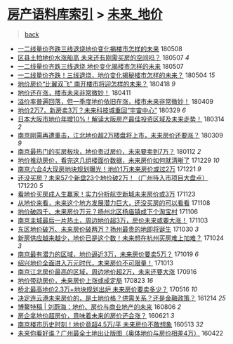 [房产语料库索引](../../README.md)  > [未来_地价](未来_地价.md)
====
> [back](../README.md)

- [一二线量价齐跌三线退烧地价变化揭楼市怎样的未来](http://jkwz.applinzi.com/ittc/7100600814743847947.html#%E4%B8%80%E4%BA%8C%E7%BA%BF%E9%87%8F%E4%BB%B7%E9%BD%90%E8%B7%8C%E4%B8%89%E7%BA%BF%E9%80%80%E7%83%A7%E5%9C%B0%E4%BB%B7%E5%8F%98%E5%8C%96%E6%8F%AD%E6%A5%BC%E5%B8%82%E6%80%8E%E6%A0%B7%E7%9A%84%E6%9C%AA%E6%9D%A5) 180508  
- [区县土拍地价水涨船高 未来还有刚需买房的空间吗？](http://jkwz.applinzi.com/ittc/7100420390159647760.html#%E5%8C%BA%E5%8E%BF%E5%9C%9F%E6%8B%8D%E5%9C%B0%E4%BB%B7%E6%B0%B4%E6%B6%A8%E8%88%B9%E9%AB%98+%E6%9C%AA%E6%9D%A5%E8%BF%98%E6%9C%89%E5%88%9A%E9%9C%80%E4%B9%B0%E6%88%BF%E7%9A%84%E7%A9%BA%E9%97%B4%E5%90%97%EF%BC%9F) 180507 *4* 
- [一二线量价齐跌三线退烧 地价变化揭楼市怎样的未来](http://jkwz.applinzi.com/ittc/7100411315027969040.html#%E4%B8%80%E4%BA%8C%E7%BA%BF%E9%87%8F%E4%BB%B7%E9%BD%90%E8%B7%8C%E4%B8%89%E7%BA%BF%E9%80%80%E7%83%A7+%E5%9C%B0%E4%BB%B7%E5%8F%98%E5%8C%96%E6%8F%AD%E6%A5%BC%E5%B8%82%E6%80%8E%E6%A0%B7%E7%9A%84%E6%9C%AA%E6%9D%A5) 180507  
- [一二线量价齐跌！三线退烧，地价变化揭秘楼市怎样的未来？](http://jkwz.applinzi.com/ittc/7099367330348008454.html#%E4%B8%80%E4%BA%8C%E7%BA%BF%E9%87%8F%E4%BB%B7%E9%BD%90%E8%B7%8C%EF%BC%81%E4%B8%89%E7%BA%BF%E9%80%80%E7%83%A7%EF%BC%8C%E5%9C%B0%E4%BB%B7%E5%8F%98%E5%8C%96%E6%8F%AD%E7%A7%98%E6%A5%BC%E5%B8%82%E6%80%8E%E6%A0%B7%E7%9A%84%E6%9C%AA%E6%9D%A5%EF%BC%9F) 180504 *15* 
- [地价房价“比翼双飞” 南开楼市将迎怎样的未来？](http://jkwz.applinzi.com/ittc/7093314979027747850.html#%E5%9C%B0%E4%BB%B7%E6%88%BF%E4%BB%B7%E2%80%9C%E6%AF%94%E7%BF%BC%E5%8F%8C%E9%A3%9E%E2%80%9D+%E5%8D%97%E5%BC%80%E6%A5%BC%E5%B8%82%E5%B0%86%E8%BF%8E%E6%80%8E%E6%A0%B7%E7%9A%84%E6%9C%AA%E6%9D%A5%EF%BC%9F) 180418 *9* 
- [地价还在涨，楼市未来非常微妙！](http://jkwz.applinzi.com/ittc/7090655249620796433.html#%E5%9C%B0%E4%BB%B7%E8%BF%98%E5%9C%A8%E6%B6%A8%EF%BC%8C%E6%A5%BC%E5%B8%82%E6%9C%AA%E6%9D%A5%E9%9D%9E%E5%B8%B8%E5%BE%AE%E5%A6%99%EF%BC%81) 180411  
- [溢价率普遍回落，但一季度地价依旧在涨，楼市未来非常微妙！](http://jkwz.applinzi.com/ittc/7090099895166043142.html#%E6%BA%A2%E4%BB%B7%E7%8E%87%E6%99%AE%E9%81%8D%E5%9B%9E%E8%90%BD%EF%BC%8C%E4%BD%86%E4%B8%80%E5%AD%A3%E5%BA%A6%E5%9C%B0%E4%BB%B7%E4%BE%9D%E6%97%A7%E5%9C%A8%E6%B6%A8%EF%BC%8C%E6%A5%BC%E5%B8%82%E6%9C%AA%E6%9D%A5%E9%9D%9E%E5%B8%B8%E5%BE%AE%E5%A6%99%EF%BC%81) 180409  
- [地价2万7，新房卖3万？未来科技城重回“宇宙中心”](http://jkwz.applinzi.com/ittc/7085949843019400209.html#%E5%9C%B0%E4%BB%B72%E4%B8%877%EF%BC%8C%E6%96%B0%E6%88%BF%E5%8D%963%E4%B8%87%EF%BC%9F%E6%9C%AA%E6%9D%A5%E7%A7%91%E6%8A%80%E5%9F%8E%E9%87%8D%E5%9B%9E%E2%80%9C%E5%AE%87%E5%AE%99%E4%B8%AD%E5%BF%83%E2%80%9D) 180329 *6* 
- [日本大阪市地价年增10%！解读大阪房产最佳投资区域及未来走势！](http://jkwz.applinzi.com/ittc/7080261102078526475.html#%E6%97%A5%E6%9C%AC%E5%A4%A7%E9%98%AA%E5%B8%82%E5%9C%B0%E4%BB%B7%E5%B9%B4%E5%A2%9E10%25%EF%BC%81%E8%A7%A3%E8%AF%BB%E5%A4%A7%E9%98%AA%E6%88%BF%E4%BA%A7%E6%9C%80%E4%BD%B3%E6%8A%95%E8%B5%84%E5%8C%BA%E5%9F%9F%E5%8F%8A%E6%9C%AA%E6%9D%A5%E8%B5%B0%E5%8A%BF%EF%BC%81) 180314 *2* 
- [南京刚需再遭重击，江北地价超2万楼盘将上市，未来房价还要涨？](http://jkwz.applinzi.com/ittc/7078404796904375302.html#%E5%8D%97%E4%BA%AC%E5%88%9A%E9%9C%80%E5%86%8D%E9%81%AD%E9%87%8D%E5%87%BB%EF%BC%8C%E6%B1%9F%E5%8C%97%E5%9C%B0%E4%BB%B7%E8%B6%852%E4%B8%87%E6%A5%BC%E7%9B%98%E5%B0%86%E4%B8%8A%E5%B8%82%EF%BC%8C%E6%9C%AA%E6%9D%A5%E6%88%BF%E4%BB%B7%E8%BF%98%E8%A6%81%E6%B6%A8%EF%BC%9F) 180309 *9* 
- [南京最热门的买房板块，地价贵过房价，未来要卖到7万？](http://jkwz.applinzi.com/ittc/7057377786237289489.html#%E5%8D%97%E4%BA%AC%E6%9C%80%E7%83%AD%E9%97%A8%E7%9A%84%E4%B9%B0%E6%88%BF%E6%9D%BF%E5%9D%97%EF%BC%8C%E5%9C%B0%E4%BB%B7%E8%B4%B5%E8%BF%87%E6%88%BF%E4%BB%B7%EF%BC%8C%E6%9C%AA%E6%9D%A5%E8%A6%81%E5%8D%96%E5%88%B07%E4%B8%87%EF%BC%9F) 180112 *2* 
- [地价推动房价，看完这几组楼面价数据，未来房价如何就清晰了](http://jkwz.applinzi.com/ittc/7052460978841584656.html#%E5%9C%B0%E4%BB%B7%E6%8E%A8%E5%8A%A8%E6%88%BF%E4%BB%B7%EF%BC%8C%E7%9C%8B%E5%AE%8C%E8%BF%99%E5%87%A0%E7%BB%84%E6%A5%BC%E9%9D%A2%E4%BB%B7%E6%95%B0%E6%8D%AE%EF%BC%8C%E6%9C%AA%E6%9D%A5%E6%88%BF%E4%BB%B7%E5%A6%82%E4%BD%95%E5%B0%B1%E6%B8%85%E6%99%B0%E4%BA%86) 171229 *10* 
- [南京六合4大现房地块规划曝光！地价1万未来房价或过2万](http://jkwz.applinzi.com/ittc/7049491027700745233.html#%E5%8D%97%E4%BA%AC%E5%85%AD%E5%90%884%E5%A4%A7%E7%8E%B0%E6%88%BF%E5%9C%B0%E5%9D%97%E8%A7%84%E5%88%92%E6%9B%9D%E5%85%89%EF%BC%81%E5%9C%B0%E4%BB%B71%E4%B8%87%E6%9C%AA%E6%9D%A5%E6%88%BF%E4%BB%B7%E6%88%96%E8%BF%872%E4%B8%87) 171221 *9* 
- [还没买房？未来57个新盘23个地价破2万！（广州待入市项目大盘点）](http://jkwz.applinzi.com/ittc/7049089998857438224.html#%E8%BF%98%E6%B2%A1%E4%B9%B0%E6%88%BF%EF%BC%9F%E6%9C%AA%E6%9D%A557%E4%B8%AA%E6%96%B0%E7%9B%9823%E4%B8%AA%E5%9C%B0%E4%BB%B7%E7%A0%B42%E4%B8%87%EF%BC%81%EF%BC%88%E5%B9%BF%E5%B7%9E%E5%BE%85%E5%85%A5%E5%B8%82%E9%A1%B9%E7%9B%AE%E5%A4%A7%E7%9B%98%E7%82%B9%EF%BC%89) 171220 *5* 
- [看地价买房成人生赢家！实力分析航空新城未来房价或3万](http://jkwz.applinzi.com/ittc/7039143532999214096.html#%E7%9C%8B%E5%9C%B0%E4%BB%B7%E4%B9%B0%E6%88%BF%E6%88%90%E4%BA%BA%E7%94%9F%E8%B5%A2%E5%AE%B6%EF%BC%81%E5%AE%9E%E5%8A%9B%E5%88%86%E6%9E%90%E8%88%AA%E7%A9%BA%E6%96%B0%E5%9F%8E%E6%9C%AA%E6%9D%A5%E6%88%BF%E4%BB%B7%E6%88%963%E4%B8%87) 171123  
- [从地价来看，未来这个地方发展潜力巨大，还没买房的可以看看](http://jkwz.applinzi.com/ittc/7033711050984260624.html#%E4%BB%8E%E5%9C%B0%E4%BB%B7%E6%9D%A5%E7%9C%8B%EF%BC%8C%E6%9C%AA%E6%9D%A5%E8%BF%99%E4%B8%AA%E5%9C%B0%E6%96%B9%E5%8F%91%E5%B1%95%E6%BD%9C%E5%8A%9B%E5%B7%A8%E5%A4%A7%EF%BC%8C%E8%BF%98%E6%B2%A1%E4%B9%B0%E6%88%BF%E7%9A%84%E5%8F%AF%E4%BB%A5%E7%9C%8B%E7%9C%8B) 171108  
- [地价破四千、未来房价万元？扬州北区杨庙镇成下个淘宝村](http://jkwz.applinzi.com/ittc/7032884653290161168.html#%E5%9C%B0%E4%BB%B7%E7%A0%B4%E5%9B%9B%E5%8D%83%E3%80%81%E6%9C%AA%E6%9D%A5%E6%88%BF%E4%BB%B7%E4%B8%87%E5%85%83%EF%BC%9F%E6%89%AC%E5%B7%9E%E5%8C%97%E5%8C%BA%E6%9D%A8%E5%BA%99%E9%95%87%E6%88%90%E4%B8%8B%E4%B8%AA%E6%B7%98%E5%AE%9D%E6%9D%91) 171106  
- [南京主城最后一片热土，周边地价超3万，房价未来或要大涨！](http://jkwz.applinzi.com/ittc/7031387854507344912.html#%E5%8D%97%E4%BA%AC%E4%B8%BB%E5%9F%8E%E6%9C%80%E5%90%8E%E4%B8%80%E7%89%87%E7%83%AD%E5%9C%9F%EF%BC%8C%E5%91%A8%E8%BE%B9%E5%9C%B0%E4%BB%B7%E8%B6%853%E4%B8%87%EF%BC%8C%E6%88%BF%E4%BB%B7%E6%9C%AA%E6%9D%A5%E6%88%96%E8%A6%81%E5%A4%A7%E6%B6%A8%EF%BC%81) 171103  
- [东区地价破万、未来房价破两万？扬州最贵的地即将诞生](http://jkwz.applinzi.com/ittc/7030257353922970641.html#%E4%B8%9C%E5%8C%BA%E5%9C%B0%E4%BB%B7%E7%A0%B4%E4%B8%87%E3%80%81%E6%9C%AA%E6%9D%A5%E6%88%BF%E4%BB%B7%E7%A0%B4%E4%B8%A4%E4%B8%87%EF%BC%9F%E6%89%AC%E5%B7%9E%E6%9C%80%E8%B4%B5%E7%9A%84%E5%9C%B0%E5%8D%B3%E5%B0%86%E8%AF%9E%E7%94%9F) 171030 *3* 
- [新房供应越来越少，地价已是这个数！未来想在杭州买房难上加难？](http://jkwz.applinzi.com/ittc/7028029676868600849.html#%E6%96%B0%E6%88%BF%E4%BE%9B%E5%BA%94%E8%B6%8A%E6%9D%A5%E8%B6%8A%E5%B0%91%EF%BC%8C%E5%9C%B0%E4%BB%B7%E5%B7%B2%E6%98%AF%E8%BF%99%E4%B8%AA%E6%95%B0%EF%BC%81%E6%9C%AA%E6%9D%A5%E6%83%B3%E5%9C%A8%E6%9D%AD%E5%B7%9E%E4%B9%B0%E6%88%BF%E9%9A%BE%E4%B8%8A%E5%8A%A0%E9%9A%BE%EF%BC%9F) 171024 *3* 
- [南京最有潜力的区域，地价逼近3万，未来房价要卖5万？](http://jkwz.applinzi.com/ittc/7026086166477145104.html#%E5%8D%97%E4%BA%AC%E6%9C%80%E6%9C%89%E6%BD%9C%E5%8A%9B%E7%9A%84%E5%8C%BA%E5%9F%9F%EF%BC%8C%E5%9C%B0%E4%BB%B7%E9%80%BC%E8%BF%913%E4%B8%87%EF%BC%8C%E6%9C%AA%E6%9D%A5%E6%88%BF%E4%BB%B7%E8%A6%81%E5%8D%965%E4%B8%87%EF%BC%9F) 171019 *6* 
- [绍兴地价全面进入万元时代，未来房价不可限量！](http://jkwz.applinzi.com/ittc/7023863266139440144.html#%E7%BB%8D%E5%85%B4%E5%9C%B0%E4%BB%B7%E5%85%A8%E9%9D%A2%E8%BF%9B%E5%85%A5%E4%B8%87%E5%85%83%E6%97%B6%E4%BB%A3%EF%BC%8C%E6%9C%AA%E6%9D%A5%E6%88%BF%E4%BB%B7%E4%B8%8D%E5%8F%AF%E9%99%90%E9%87%8F%EF%BC%81) 171013  
- [南京江北房价最高的区域，周边地价超2万，未来还要大涨](http://jkwz.applinzi.com/ittc/7013230225813668625.html#%E5%8D%97%E4%BA%AC%E6%B1%9F%E5%8C%97%E6%88%BF%E4%BB%B7%E6%9C%80%E9%AB%98%E7%9A%84%E5%8C%BA%E5%9F%9F%EF%BC%8C%E5%91%A8%E8%BE%B9%E5%9C%B0%E4%BB%B7%E8%B6%852%E4%B8%87%EF%BC%8C%E6%9C%AA%E6%9D%A5%E8%BF%98%E8%A6%81%E5%A4%A7%E6%B6%A8) 170916  
- [地价带动房价，未来房价上涨或成定局](http://jkwz.applinzi.com/ittc/7004950787128820752.html#%E5%9C%B0%E4%BB%B7%E5%B8%A6%E5%8A%A8%E6%88%BF%E4%BB%B7%EF%BC%8C%E6%9C%AA%E6%9D%A5%E6%88%BF%E4%BB%B7%E4%B8%8A%E6%B6%A8%E6%88%96%E6%88%90%E5%AE%9A%E5%B1%80) 170823 *16* 
- [桥北最高地价2.3万+地块规划出炉 未来房价要卖多少？](http://jkwz.applinzi.com/ittc/6968316297581429764.html#%E6%A1%A5%E5%8C%97%E6%9C%80%E9%AB%98%E5%9C%B0%E4%BB%B72.3%E4%B8%87%2B%E5%9C%B0%E5%9D%97%E8%A7%84%E5%88%92%E5%87%BA%E7%82%89+%E6%9C%AA%E6%9D%A5%E6%88%BF%E4%BB%B7%E8%A6%81%E5%8D%96%E5%A4%9A%E5%B0%91%EF%BC%9F) 170516 *10* 
- [决定连云港未来房价的，是土地价格？供需关系？还是金融政策？](http://jkwz.applinzi.com/ittc/6911531905437926405.html#%E5%86%B3%E5%AE%9A%E8%BF%9E%E4%BA%91%E6%B8%AF%E6%9C%AA%E6%9D%A5%E6%88%BF%E4%BB%B7%E7%9A%84%EF%BC%8C%E6%98%AF%E5%9C%9F%E5%9C%B0%E4%BB%B7%E6%A0%BC%EF%BC%9F%E4%BE%9B%E9%9C%80%E5%85%B3%E7%B3%BB%EF%BC%9F%E8%BF%98%E6%98%AF%E9%87%91%E8%9E%8D%E6%94%BF%E7%AD%96%EF%BC%9F) 161214 *25* 
- [博鳌特稿 | 刘蔚海：地价、房价与商业地产的未来](http://jkwz.applinzi.com/ittc/6863031401275982853.html#%E5%8D%9A%E9%B3%8C%E7%89%B9%E7%A8%BF+%7C+%E5%88%98%E8%94%9A%E6%B5%B7%EF%BC%9A%E5%9C%B0%E4%BB%B7%E3%80%81%E6%88%BF%E4%BB%B7%E4%B8%8E%E5%95%86%E4%B8%9A%E5%9C%B0%E4%BA%A7%E7%9A%84%E6%9C%AA%E6%9D%A5) 160806 *2* 
- [房企拿地价超房价，意味着未来的房价还会涨？](http://jkwz.applinzi.com/ittc/6846099226140083205.html#%E6%88%BF%E4%BC%81%E6%8B%BF%E5%9C%B0%E4%BB%B7%E8%B6%85%E6%88%BF%E4%BB%B7%EF%BC%8C%E6%84%8F%E5%91%B3%E7%9D%80%E6%9C%AA%E6%9D%A5%E7%9A%84%E6%88%BF%E4%BB%B7%E8%BF%98%E4%BC%9A%E6%B6%A8%EF%BC%9F) 160621 *3* 
- [南京楼市历史时刻！地价竟超4.5万/平 未来房价不敢想象](http://jkwz.applinzi.com/ittc/6831750552194909189.html#%E5%8D%97%E4%BA%AC%E6%A5%BC%E5%B8%82%E5%8E%86%E5%8F%B2%E6%97%B6%E5%88%BB%EF%BC%81%E5%9C%B0%E4%BB%B7%E7%AB%9F%E8%B6%854.5%E4%B8%87%2F%E5%B9%B3+%E6%9C%AA%E6%9D%A5%E6%88%BF%E4%BB%B7%E4%B8%8D%E6%95%A2%E6%83%B3%E8%B1%A1) 160513 *32* 
- [未来你看好谁？广州最全土地出让版图（奥体地价与房价相差4万）](http://jkwz.applinzi.com/ittc/6823974139962328068.html#%E6%9C%AA%E6%9D%A5%E4%BD%A0%E7%9C%8B%E5%A5%BD%E8%B0%81%EF%BC%9F%E5%B9%BF%E5%B7%9E%E6%9C%80%E5%85%A8%E5%9C%9F%E5%9C%B0%E5%87%BA%E8%AE%A9%E7%89%88%E5%9B%BE%EF%BC%88%E5%A5%A5%E4%BD%93%E5%9C%B0%E4%BB%B7%E4%B8%8E%E6%88%BF%E4%BB%B7%E7%9B%B8%E5%B7%AE4%E4%B8%87%EF%BC%89) 160422  
